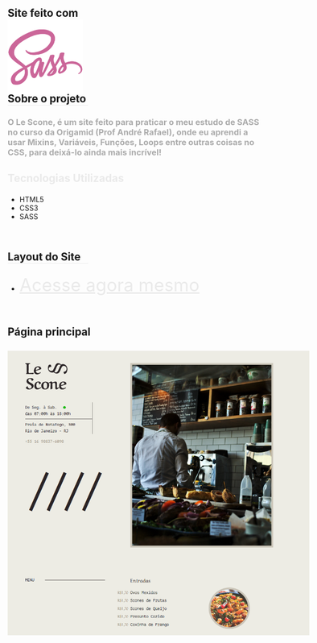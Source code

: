 ## <p style="width: 150px; height: 100px; border: none; padding-bottom: 40px;">Site feito com ![Imagem SASS](./img/sass-original.svg)</p>


## <p style="border-bottom: 1px solid #eaeaea; width: 160px;">Sobre o projeto</p>
### <p style="color: #ababab; font-weight: bold;">O Le Scone, é um site feito para praticar o meu estudo de SASS no curso da Origamid (Prof André Rafael), onde eu aprendi a usar Mixins, Variáveis, Funções, Loops entre outras coisas no CSS, para deixá-lo ainda mais incrível!</p>

## <p style="color: #eaeaea; font-weight: bold;">Tecnologias Utilizadas</p>
- HTML5
- CSS3
- SASS


## <p style="padding-top: 30px; border-bottom: 1px solid #eaeaea; width: 160px">Layout do Site</p>

- <a href="site-sass-gabriel.netlify.app" target="_blank" style="font-size: 35px; text-decoration: underline; color: #eaeaea;">Acesse agora mesmo</a>

## <p style="width: 600px; height: 1200px; padding-top: 30px;">Página principal<br><br> ![Layout Site](./img/main-site.png)</p>